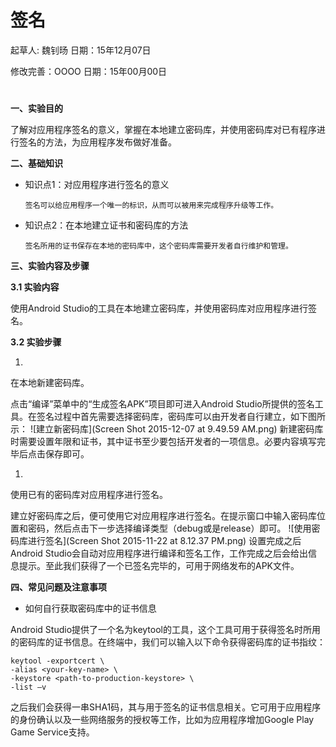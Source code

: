 # 签名

起草人: 魏钊旸   日期：15年12月07日

修改完善：OOOO   日期：15年00月00日

# 

**一、实验目的**

了解对应用程序签名的意义，掌握在本地建立密码库，并使用密码库对已有程序进行签名的方法，为应用程序发布做好准备。

**二、基础知识**
   
* 知识点1：对应用程序进行签名的意义

      签名可以给应用程序一个唯一的标识，从而可以被用来完成程序升级等工作。


* 知识点2：在本地建立证书和密码库的方法

      签名所用的证书保存在本地的密码库中，这个密码库需要开发者自行维护和管理。

**三、实验内容及步骤**

**3.1 实验内容**

使用Android Studio的工具在本地建立密码库，并使用密码库对应用程序进行签名。

**3.2 实验步骤**

1. 
在本地新建密码库。

点击“编译”菜单中的“生成签名APK”项目即可进入Android Studio所提供的签名工具。在签名过程中首先需要选择密码库，密码库可以由开发者自行建立，如下图所示：
![建立新密码库](Screen Shot 2015-12-07 at 9.49.59 AM.png)
新建密码库时需要设置年限和证书，其中证书至少要包括开发者的一项信息。必要内容填写完毕后点击保存即可。

1. 
使用已有的密码库对应用程序进行签名。

建立好密码库之后，便可使用它对应用程序进行签名。在提示窗口中输入密码库位置和密码，然后点击下一步选择编译类型（debug或是release）即可。
![使用密码库进行签名](Screen Shot 2015-11-22 at 8.12.37 PM.png)
设置完成之后Android Studio会自动对应用程序进行编译和签名工作，工作完成之后会给出信息提示。至此我们获得了一个已签名完毕的，可用于网络发布的APK文件。

**四、常见问题及注意事项**

* 如何自行获取密码库中的证书信息

Android Studio提供了一个名为keytool的工具，这个工具可用于获得签名时所用的密码库的证书信息。在终端中，我们可以输入以下命令获得密码库的证书指纹：
```
keytool -exportcert \
-alias <your-key-name> \
-keystore <path-to-production-keystore> \
-list –v
```
之后我们会获得一串SHA1码，其与用于签名的证书信息相关。它可用于应用程序的身份确认以及一些网络服务的授权等工作，比如为应用程序增加Google Play Game Service支持。



